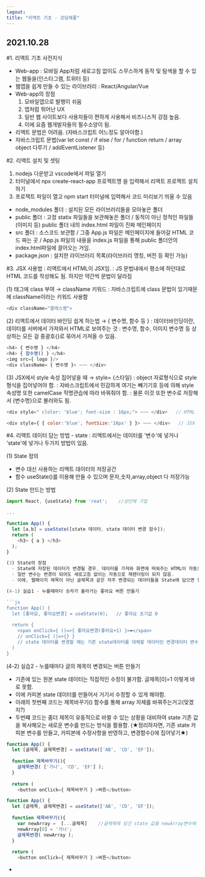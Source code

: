 ```yaml
---
lagout:
title: "리액트 기초 - 코딩애플"
---
```


## 2021.10.28

#1. 리액트 기초 사전지식
 - Web-app : 모바일 App처럼 새로고침 없이도 스무스하게 동작 및 탐색을 할 수 있는 웹들을(인스타그램, 트위터 등) 
 - 웹앱을 쉽게 만들 수 있는 라이브러리 : React/Angular/Vue
 - Web-app의 장점
    1. 모바일앱으로 발행이 쉬움
    2. 앱처럼 뛰어난 UX
    3. 일반 웹 사이트보다 사용자들이 편하게 사용해서 비즈니스적 강점 높음.
    4. 이에 요즘 웹개발자들의 필수소양이 됨.
 - 리액트 문법은 어려움. (자바스크립트 어느정도 알아야함.)
 - 자바스크립트 문법(var let const / if else / for / function return / array object 다루기 / addEventListener 등)

#2. 리액트 설치 및 셋팅
  1. nodejs 다운받고 vscode에서 파일 열기
  2. 터미널에서 npx create-react-app 프로젝트명 을 입력해서 리액트 프로젝트 설치하기
  3. 프로젝트 파일이 열고 npm start 터미널에 입력해서 코드 미리보기 띄울 수 있음
  
  - node_modules 폴더 : 설치된 모든 라이브러리들을 모아놓은 폴더
  - public 폴더 : 고정 statix 파일들을 보관해놓은 폴더 / 동적이 아닌 정적인 파일들(이미지 등) public 폴더 내의 index.html 파일이 진짜 메인페이지
  - src 폴더 : 소스코드 보관함 / 그중 App.js 파일은 메인페이지에 들어갈 HTML 코드 짜는 곳 / App.js 파일의 내용을 index.js 파일을 통해 public 폴더안의 index.html파일에 끌어오는 거임.
  - package.json : 설치한 라이브러리 목록(라이브러리 명칭, 버전 등 확인 가능)
  

#3. JSX 사용법
  : 리액트에서 HTML이 JSX임.
  : JS 문법내에서 평소에 하던대로 HTML 코드를 작성해도 됨. 하지만 약간씩 문법이 달라짐 
  
  (1) 태그에 class 부여  → className 키워드
  : 자바스크립트에 class 문법이 있기때문에 className이라는 키워드 사용함
  
  ```js
  <div className="클래스명">
  ```
   
  (2) 리액트에서 데이터 바인딩 쉽게 하는법  →  { 변수명, 함수 등 }
   : 데이터바인딩이란, 데이터를 서버에서 가져와서 HTML로 보여주는 것
   : 변수명, 함수, 이미지 변수명 등 상상하는 모든 걸 중괄호{}로 묶어서 가져올 수 있음.
   
   ```js
   <h4> { 변수명 } </h4>
   <h4> { 함수명() } </h4>
   <img src={ logo }/>
   <div className= { 변수명 }> ~~~ </div>
   ```
   
   (3) JSX에서 style 속성 집어넣을 때   →   style= {스타일}
    : object 자료형식으로 style 형식을 집어넣어야 함.
    : 자바스크립트에서 민감하게 여기는 빼기기호 등에 의해 style 속성명 또한 camelCase 작명관습에 따라 바꿔줘야 함.
    : 물론 이것 또한 변수로 저장해서 {변수명}으로 불러와도 됨.
   ```js
   <div style=" clolor: 'blue'; font-size : 16px;"> ~~~ </div>   // HTML
   
   <div style={ { color:'blue', fontSize:'16px' } }> ~~~ </div>   // JSX
   
   ```
   
#4. 리액트 데이터 담는 방법 - state
  : 리액트에서는 데이터를 '변수'에 넣거나 'state'에 넣거나 두가지 방법이 있음.
  
  (1) State 정의
   - 변수 대신 사용하는 리액트 데이터의 저장공간
   - 함수 useState()를 이용해 만들 수 있으며 문자,숫자,array,object 다 저장가능
   
  (2) State 만드는 방법
  
  ```js
  import React, {useState} from 'reat';    //상단에 기입
  
  ...
  
  function App() {
    let [a,b] = useState([state 데이터, state 데이터 변경 함수]);
    return (
      <h3> { a } </h3>
    );  
  }
  
  (3) State의 장점
    - State에 저장된 데이터가 변경될 경우, 데이터를 가져와 화면에 띄워주는 HTML이 자동으로 재렌더링됨.
    - 일반 변수는 변경이 되어도 새로고침 없이는 자동으로 재렌더링이 되지 않음.
    - 이에, 웹페이지 제목이 아닌 글제목과 같은 자주 변경되는 데이터들을 State에 담으면 웹이 App처럼 동작하게 됨.
  
  (4-1) 실습1 - 누를때마다 숫자가 올라가는 좋아요 버튼 만들기
  
  ```js
  function App() {
    let [좋아요, 좋아요변경] = useState(0);   // 좋아요 초기값 0
    
    return {
      <span onClick={ ()=>{ 좋아요변경(좋아요+1) }>❤</span>
      // onClick={ ()=>{} }
      // state 데이터를 변경할 때는 기존 state데이터를 대체할 데이터인 변경데이터 변수이자 함수를 이용해야함. 단순히 좋아요+1이라고 친다고 state 데이터 초기값 0이 1로 변하는게 아니라, 좋아요변경이라는 함수를 불러와서 거기서 변경시켜야 적용이 됨.
    )
  }
  ```
  
  (4-2) 실습2 - 누를때마다 글의 제목이 변경되는 버튼 만들기
   - 기존에 있는 원본 state 데이터는 직접적인 수정이 불가함. 글제목[0]=1 이렇게 바로 못함.
   - 이에 카피본 state 데이터를 만들어서 거기서 수정할 수 있게 해야함.
   - 아래의 첫번째 코드는 제목바꾸기() 함수를 통해 array 자체를 바꿔주는거고(맞겠지?)
   - 두번쨰 코드는 좀더 제목이 유동적으로 바뀔 수 있는 상황을 대비하여 state 기존 값을 복사해오는 새로운 변수를 만드는 방식을 활용함. (★정리하자면, 기존 state 카피본 변수를 만들고, 카피본에 수정사항을 반영하고, 변경함수()에 집어넣기★)
  
  ```js
  function App() {
    let [글제목, 글제목변경] = useState(['AB', 'CD', 'EF']);
    
    function 제목바꾸기(){
      글제목변경( ['가나', 'CD', 'EF'] );
    }
    
    return (
      <button onClick={ 제목바꾸기 } >버튼</button>
  ```
  
  ```js
  function App() {
    let [글제목, 글제목변경] = useState(['AB', 'CD', 'EF']);
    
    function 제목바꾸기(){
      var newArray =  [...글제목]    //글제목에 담긴 state 값을 newArray변수에 새로 복사해서 거기서 수정을 하면 됨. 그런데 이때 그냥 var newArray = 글제목 해버리면 값을 복사하는게 아니라 값을 공유만 하고 서로다른 Array가 되는게 아니라서 '...'문법을 통해 기존 state 값에서 대괄호를 없애고 이를 다시 []에 담아서 newArray에 저장함으로써 전혀 다른 Array를 만드는 것임.
      newArray[0] = '가나';
      글제목변경( newArray );
    }
    
    return (
      <button onClick={ 제목바꾸기 } >버튼</button>
  ```
  
   - 
   
   
